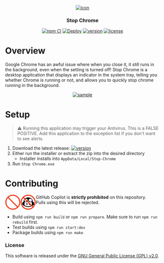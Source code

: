 <div align="center">
    <a href="https://github.com/KatsuteDev/Stop-Chrome">
        <img src="https://raw.githubusercontent.com/KatsuteDev/Stop-Chrome/main/icon.png" alt="icon" width="100" height="100">
    </a>
    <h3>Stop Chrome</h3>
    <a href="https://github.com/KatsuteDev/Stop-Chrome/actions/workflows/npm_ci.yml"><img src="https://github.com/KatsuteDev/Stop-Chrome/actions/workflows/npm_ci.yml/badge.svg" title="npm CI"></a>
    <a href="https://github.com/KatsuteDev/Stop-Chrome/actions/workflows/deploy.yml"><img src="https://github.com/KatsuteDev/Stop-Chrome/actions/workflows/deploy.yml/badge.svg" title="Deploy"></a>
    <a href="https://github.com/KatsuteDev/Stop-Chrome/releases"><img title="version" src="https://img.shields.io/github/v/release/KatsuteDev/Stop-Chrome"></a>
    <a href="https://github.com/KatsuteDev/Stop-Chrome/blob/main/LICENSE"><img title="license" src="https://img.shields.io/github/license/KatsuteDev/Stop-Chrome"></a>
</div>

# Overview

Google Chrome has an awful issue where when you close it, it still runs in the background, even when the setting is turned off!
Stop Chrome is a desktop application that displays an indicator in the system tray, telling you whether Chrome is running or not, and allows you to quickly stop chrome running in the background.

<div align="center">
    <a href="https://github.com/KatsuteDev/Stop-Chrome">
        <img src="https://raw.githubusercontent.com/KatsuteDev/Stop-Chrome/main/sample.png" alt="sample">
    </a>
</div>

# Setup

> ⚠ Running this application may trigger your Antivirus. This is a FALSE POSITIVE. Add this application to the exception list if you don't want to see alerts.

 1. Download the latest release: [![version](https://img.shields.io/github/v/release/KatsuteDev/Stop-Chrome)](https://github.com/KatsuteDev/Stop-Chrome/releases)
 2. Either run the installer or extract the zip into the desired directory
     - Installer installs into `AppData/Local/Stop-Chrome`
 3. Run `Stop Chrome.exe`

# Contributing

<!-- GitHub Copilot Disclaimer -->
<table>
    <img alt="GitHub Copilot" align="left" src="https://raw.githubusercontent.com/KatsuteDev/.github/main/profile/copilot-dark.png#gh-dark-mode-only" width="50"><img alt="GitHub Copilot" align="left" src="https://raw.githubusercontent.com/KatsuteDev/.github/main/profile/copilot-light.png#gh-light-mode-only" width="50">
    <p>GitHub Copilot is <b>strictly prohibited</b> on this repository.<br>Pulls using this will be rejected.</p>
</table>
<!-- GitHub Copilot Disclaimer -->

 - Build using `npm run build` or `npm run prepare`. Make sure to run `npm run rebuild` first.
 - Test builds using `npm run start:dev`
 - Package builds using `npm run make`

### License

This software is released under the [GNU General Public License (GPL) v2.0](https://github.com/KatsuteDev/Chrome-Can-You-Not/blob/main/LICENSE).